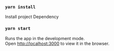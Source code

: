 ### `yarn install`

Install project Dependency

### `yarn start`

Runs the app in the development mode.\
Open [http://localhost:3000](http://localhost:3000) to view it in the browser.
